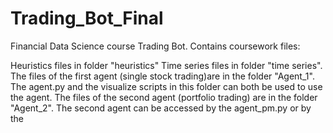 # Trading_Bot_Final
Financial Data Science course Trading Bot.
Contains coursework files:

Heuristics files in folder "heuristics"
Time series files in folder "time series".
The files of the first agent (single stock trading)are in the folder "Agent_1". The agent.py and the visualize scripts in this folder can both be used to use the agent.
The files of the second agent (portfolio trading) are in the folder "Agent_2". The second agent can be accessed by the agent_pm.py or by the 
